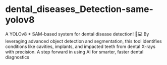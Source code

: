 # dental_diseases_Detection-same-yolov8

A YOLOv8 + SAM-based system for dental disease detection! 🦷💻 By leveraging advanced object detection and segmentation, this tool identifies conditions like cavities, implants, and impacted teeth from dental X-rays with precision. A step forward in using AI for smarter, faster dental diagnostics
